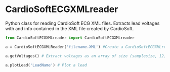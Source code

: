 # CardioSoftECGXMLreader

Python class for reading CardioSoft ECG XML files. Extracts lead voltages with and info contained in the XML file created by CardioSoft.

```python
from CardioSoftECGXMLreader import CardioSoftECGXMLreader

a = CardioSoftECGXMLReader('filename.XML') #Create a CardioSoftECGXMLreader class

a.getVoltages() # Extract voltages as an array of size (samplesize, 12)

a.plotLead('LeadName') # Plot a lead
```
